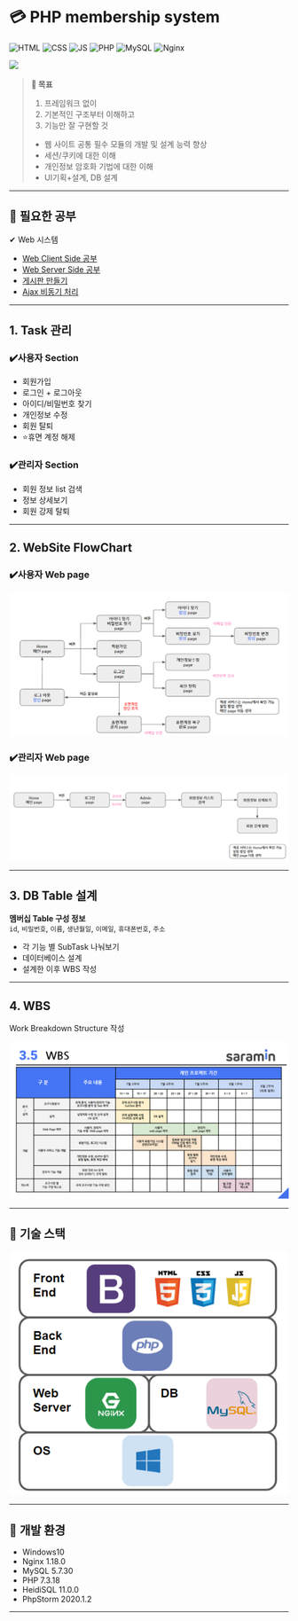 # 💳 PHP membership system
![HTML](https://img.shields.io/badge/-HTML-orange?logo=HTML5)
![CSS](https://img.shields.io/badge/-CSS-blue?logo=CSS3)
![JS](https://img.shields.io/badge/-JavaScript-CC9900?logo=JavaScript)
![PHP](https://img.shields.io/badge/-PHP-9B59B6?logo=PHP)
![MySQL](https://img.shields.io/badge/-MySQL-85C1E9?logo=MySQL)
![Nginx](https://img.shields.io/badge/-NGINX-green?logo=NGINX)

<a href="https://hits.seeyoufarm.com"/><img src="https://hits.seeyoufarm.com/api/count/incr/badge.svg?url=https%3A%2F%2Fgithub.com%2Fjun108059%2FMembership-System"/></a>


> **🏁 목표**  
> 1. 프레임워크 없이  
> 2. 기본적인 구조부터 이해하고
> 3. 기능만 잘 구현할 것
> - 웹 사이트 공통 필수 모듈의 개발 및 설계 능력 향상
> - 세션/쿠키에 대한 이해
> - 개인정보 암호화 기법에 대한 이해
> - UI기획+설계, DB 설계

---

## 🎈 필요한 공부

✔ Web 시스템

- [Web Client Side 공부](https://github.com/jun108059/Web-Study/tree/master/Client-side)
- [Web Server Side 공부](https://github.com/jun108059/Web-Study)
- [게시판 만들기](Study/bulletin-board)
- [Ajax 비동기 처리](Study/ajax_json)
---

## 1. Task 관리

### ✔️사용자 Section

- 회원가입
- 로그인 + 로그아웃
- 아이디/비밀번호 찾기
- 개인정보 수정
- 회원 탈퇴
- ⭐휴면 계정 해제

### ✔️관리자 Section
- 회원 정보 list 검색
- 정보 상세보기
- 회원 강제 탈퇴

---

## 2. WebSite FlowChart

### ✔️사용자 Web page

![img](/img/Web-Users.PNG)

### ✔️관리자 Web page

![img](/img/Web-Admin.PNG)

---

## 3. DB Table 설계

**멤버십 Table 구성 정보**  
`id`, `비밀번호`, `이름`, `생년월일`, `이메일`, `휴대폰번호`, `주소`

- 각 기능 별 SubTask 나눠보기
- 데이터베이스 설계
- 설계한 이후 WBS 작성

---

## 4. WBS
Work Breakdown Structure 작성

![img](/img/WBS.png)

---

## 🎉 기술 스택

![img](/img/devStack.PNG)

---

## 🧱 개발 환경

- Windows10
- Nginx 1.18.0
- MySQL 5.7.30
- PHP 7.3.18
- HeidiSQL 11.0.0
- PhpStorm 2020.1.2

---
